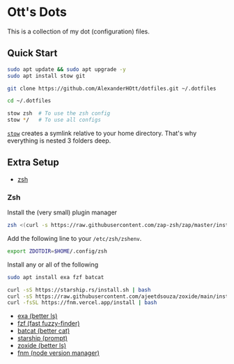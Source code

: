 # Ott's Dots

This is a collection of my dot (configuration) files.

## Quick Start

```bash
sudo apt update && sudo apt upgrade -y
sudo apt install stow git

git clone https://github.com/AlexanderHOtt/dotfiles.git ~/.dotfiles

cd ~/.dotfiles

stow zsh  # To use the zsh config
stow */   # To use all configs
```

[`stow`](https://www.gnu.org/software/stow/) creates a symlink relative to your
home directory. That's why everything is nested 3 folders deep.

## Extra Setup

- [zsh](#zsh)

### Zsh

Install the (very small) plugin manager

```bash
zsh <(curl -s https://raw.githubusercontent.com/zap-zsh/zap/master/install.zsh)
```

Add the following line to your `/etc/zsh/zshenv`.

```zsh
export ZDOTDIR=$HOME/.config/zsh
```

Install any or all of the following

```bash
sudo apt install exa fzf batcat

curl -sS https://starship.rs/install.sh | bash
curl -sS https://raw.githubusercontent.com/ajeetdsouza/zoxide/main/install.sh | bash
curl -fsSL https://fnm.vercel.app/install | bash
```

- [exa (better ls)](https://the.exa.website/)
- [fzf (fast fuzzy-finder)](https://github.com/junegunn/fzf)
- [batcat (better cat)](https://github.com/sharkdp/bat)
- [starship (prompt)](https://starship.rs/)
- [zoxide (better ls)](https://github.com/ajeetdsouza/zoxide)
- [fnm (node version manager)](https://github.com/Schniz/fnm)
